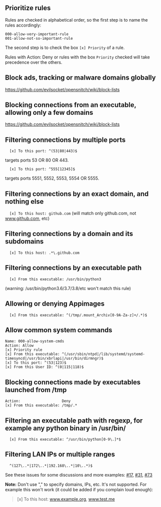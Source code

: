 **Prioritize rules**
---

Rules are checked in alphabetical order, so the first step is to name the rules accordingly:

    000-allow-very-important-rule
    001-allow-not-so-important-rule


The second step is to check the box `[x] Priority` of a rule.

Rules with Action: Deny or rules with the box `Priority` checked will take precedence over the others.

**Block ads, tracking or malware domains globally**
---

https://github.com/evilsocket/opensnitch/wiki/block-lists

**Blocking connections from an executable, allowing only a few domains**
---

https://github.com/evilsocket/opensnitch/wiki/block-lists

**Filtering connections by multiple ports**
---

`  [x] To this port: ^(53|80|443)$`

targets ports 53 OR 80 OR 443.

`  [x] To this port: ^555[12345]$`

targets ports 5551, 5552, 5553, 5554 OR 5555.

**Filtering connections by an exact domain, and nothing else**
---

`  [x] To this host: github.com` (will match only github.com, not www.github.com, etc)

**Filtering connections by a domain and its subdomains**
---

`  [x] To this host: .*\.github.com`

**Filtering connections by an executable path**
---

`  [x] From this executable: /usr/bin/python3`
     
(warning: /usr/bin/python3.6/3.7/3.8/etc won't match this rule)

**Allowing or denying Appimages**
---

`  [x] From this executable: ^(/tmp/.mount_Archiv[0-9A-Za-z]+/.*)$`

**Allow common system commands**
---

  ```
  Name: 000-allow-system-cmds
  Action: Allow
  [x] Priority rule
  [x] From this executable: ^(/usr/sbin/ntpd|/lib/systemd/systemd-timesyncd|/usr/bin/xbrlapi|/usr/bin/dirmngr)$
  [x] To this port: ^(53|123)$
  [x] From this User ID: ^(0|115|118)$
  ```

**Blocking connections made by executables launched from /tmp**
---

  ```
  Action:                   Deny
  [x] From this executable: /tmp/.*
  ```

**Filtering an executable path with regexp, for example any python binary in /usr/bin/**
---

`  [x] From this executable: ^/usr/bin/python[0-9\.]*$`


**Filtering LAN IPs or multiple ranges**
---

`  ^(127\..*|172\..*|192.168\..*|10\..*)$`

See these issues for some discussions and more examples: [#17](https://github.com/gustavo-iniguez-goya/opensnitch/issues/17), [#31](https://github.com/gustavo-iniguez-goya/opensnitch/issues/31), [#73](https://github.com/gustavo-iniguez-goya/opensnitch/issues/73)

**Note:** Don't use "," to specify domains, IPs, etc. It's not supported. For example this won't work (it could be added if you complain loud enough):

> [x] To this host: www.example.org, www.test.me
